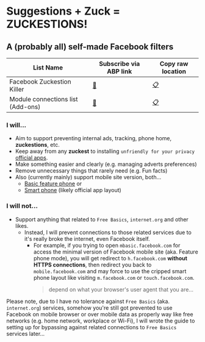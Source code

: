 # Suggestions + Zuck = **ZUCKESTIONS!**

## A (probably all) self-made Facebook filters

| List Name | Subscribe via ABP link | Copy raw location |
| - | - | - |
| Facebook Zuckestion Killer | [:scroll:](https://subscribe.adblockplus.org/?location=https%3A%2F%2Fgithub.com%2Fkowith337%2FPersonalFilterListCollection%2Fraw%2Fmaster%2Ffilterlist%2Ffacebook%2FFacebookZuckestionKiller.txt&amp;title=Facebook%20Zuckestions%20Killer) | [:clipboard:](https://github.com/kowith337/PersonalFilterListCollection/raw/master/filterlist/facebook/FacebookZuckestionKiller.txt) |
| Module connections list (Add-ons) | [:scroll:](https://subscribe.adblockplus.org/?location=https%3A%2F%2Fgithub.com%2Fkowith337%2FPersonalFilterListCollection%2Fraw%2Fmaster%2Ffilterlist%2Ffacebook%2FFacebookCommands.txt&amp;title=Facebook%20modules%20command%20list) | [:clipboard:](https://github.com/kowith337/PersonalFilterListCollection/raw/master/filterlist/facebook/FacebookCommands.txt) |

### I will...
- Aim to support preventing internal ads, tracking, phone home, **zuckestions**, etc.
- Keep away from any **zuckest** to installing `unfriendly for your privacy` [official apps](https://play.google.com/store/apps/developer?id=Facebook).
- Make something easier and clearly (e.g. managing adverts preferences)
- Remove unnecessary things that rarely need (e.g. Fun facts)
- Also (currently mainly) support mobile site version, both...
  - [Basic feature phone](https://mbasic.facebook.com) or
  - [Smart phone](https://touch.facebook.com) (likely official app layout)

### I will not...
- Support anything that related to `Free Basics`, `internet.org` and other likes.
  - Instead, I will prevent connections to those related services due to it's really broke the internet, even Facebook itself.
    - For example, if you trying to open `mbasic.facebook.com` for access the minimal version of Facebook mobile site (aka. Feature phone mode), you will get redirect to `h.facebook.com` **without HTTPS connections**, then redirect you back to `mobile.facebook.com` and may force to use the cripped smart phone layout like visiting `m.facebook.com` or `touch.facebook.com`.
	  > depend on what your browser's user agent that you are...

Please note, due to I have no tolerance against `Free Basics` (aka. `internet.org`) services, somehow you're still got prevented to use Facebook on mobile browser or over mobile data as properly way like free networks (e.g. home network, workplace or Wi-Fi), I will wrote the guide to setting up for bypassing against related connections to `Free Basics` services later...